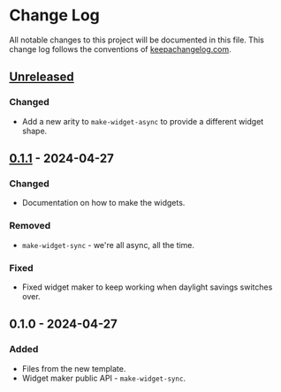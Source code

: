# Change Log
All notable changes to this project will be documented in this file. This change log follows the conventions of [keepachangelog.com](http://keepachangelog.com/).

## [Unreleased]
### Changed
- Add a new arity to `make-widget-async` to provide a different widget shape.

## [0.1.1] - 2024-04-27
### Changed
- Documentation on how to make the widgets.

### Removed
- `make-widget-sync` - we're all async, all the time.

### Fixed
- Fixed widget maker to keep working when daylight savings switches over.

## 0.1.0 - 2024-04-27
### Added
- Files from the new template.
- Widget maker public API - `make-widget-sync`.

[Unreleased]: https://github.com/your-name/clj-scad/compare/0.1.1...HEAD
[0.1.1]: https://github.com/your-name/clj-scad/compare/0.1.0...0.1.1
